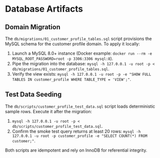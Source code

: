 # Database Artifacts

## Domain Migration

The `db/migrations/01_customer_profile_tables.sql` script provisions the MySQL schema for the customer profile domain. To apply
it locally:

1. Launch a MySQL 8.0+ instance (Docker example: `docker run --rm -e MYSQL_ROOT_PASSWORD=root -p 3306:3306 mysql:8`).
2. Pipe the migration into the database: `mysql -h 127.0.0.1 -u root -p < db/migrations/01_customer_profile_tables.sql`.
3. Verify the view exists: `mysql -h 127.0.0.1 -u root -p -e "SHOW FULL TABLES IN customer_profile WHERE TABLE_TYPE = 'VIEW';"`.

## Test Data Seeding

The `db/scripts/customer_profile_test_data.sql` script loads deterministic sample rows. Execute it after the migration:

1. `mysql -h 127.0.0.1 -u root -p < db/scripts/customer_profile_test_data.sql`.
2. Confirm the smoke test query returns at least 20 rows: `mysql -h 127.0.0.1 -u root -p customer_profile -e "SELECT COUNT(*) FROM customer;"`.

Both scripts are idempotent and rely on InnoDB for referential integrity.
